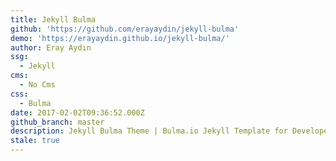 ```yaml
---
title: Jekyll Bulma
github: 'https://github.com/erayaydin/jekyll-bulma'
demo: 'https://erayaydin.github.io/jekyll-bulma/'
author: Eray Aydın
ssg:
  - Jekyll
cms:
  - No Cms
css:
  - Bulma
date: 2017-02-02T09:36:52.000Z
github_branch: master
description: Jekyll Bulma Theme | Bulma.io Jekyll Template for Developers
stale: true
---
```

